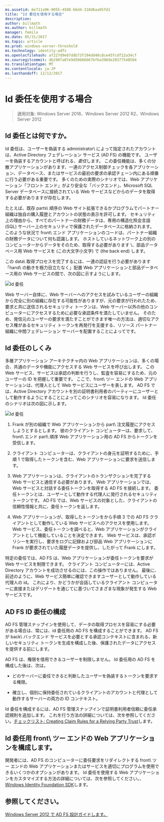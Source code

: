 ```yaml
---
ms.assetid: 6e711a96-9055-4508-b6d4-318d6aa95fd1
title: "Id 委任を使用する場合"
description: 
author: billmath
ms.author: billmath
manager: femila
ms.date: 05/31/2017
ms.topic: article
ms.prod: windows-server-threshold
ms.technology: identity-adfs
ms.openlocfilehash: af227d9e87ddb73f194dd46c8ce45fcdf12a34cf
ms.sourcegitcommit: db290fa07e9d50686667bfba3969e20377548504
ms.translationtype: MT
ms.contentlocale: ja-JP
ms.lasthandoff: 12/12/2017
---
```

# <a name="when-to-use-identity-delegation"></a>Id 委任を使用する場合

>適用対象: Windows Server 2016、Windows Server 2012 R2、Windows Server 2012
  
## <a name="what-is-identity-delegation"></a>Id 委任とは何ですか。  
Id 委任は、ユーザーを偽装する administrator\ によって指定されたアカウントは、Active Directory フェデレーション サービス \(AD FS\) の機能です。 ユーザーを偽装するアカウントと呼ばれる、*委任*します。 この委任機能は、多くの分散アプリケーションがあります、一連のアクセス制御チェックを各アプリケーション、データベース、またはサービスの最初の要求の承認チェーン内にある順番に行う必要がある重要です。 多くのための実際のシナリオでは、Web アプリケーション「フロント エンド」がより安全な「バックエンド」、Microsoft SQL Server データベースに接続されている Web サービスなどからのデータを取得する必要がありますが存在します。  
  
たとえば、既存 parts\ 順序の Web サイト拡張できるかプログラムでパートナー組織は独自の購入履歴とアカウントの状態の表示を許可します。 セキュリティ上の理由から、すべてのパートナーの財務データは、専用の構造化照会言語 \(SQL\) サーバー上のセキュリティで保護されたデータベースに格納されます。 このような状況で front\ エンド アプリケーションのコードは、パートナー組織の財務データについて何も認識します。 ホストしているネットワーク上の別のコンピューターからデータをそのため、取得する必要があります \、部品データベース用 Web サービスを (この大文字小文字) で \(the back end\) します。  
  
この data\ 取得プロセスを完了するには、一連の認証を行う必要があります「hand\ の動きを極力目立たなく」配置 Web アプリケーションと部品データベース用の Web サービスの間で、次の図に示すようにします。  
  
![Id 委任](media/adfs2_identitydelegationconcept.gif)  
  
Web サーバー自体に、Web サーバーへのアクセスを試みているユーザーの組織から完全に別の組織に存在する可能性がありますが、元の要求が行われたため、要求と共に送信されるセキュリティ トークンは、Web サーバー以外の他のコンピューターにアクセスするために必要な承認条件を満たしていません。 そのため、発信元のユーザーの要求を満たすことができます唯一の方法は、適切なアクセス権があるセキュリティ トークンを再発行を支援する、リソース パートナー組織に中間フェデレーション サーバーを配置することによってです。  
  
## <a name="how-does-identity-delegation-work"></a>Id 委任のしくみ  
多層アプリケーション アーキテクチャ内の Web アプリケーションは、多くの場合、共通のデータや機能にアクセスする Web サービスを呼び出します。 この Web サービス、サービスは承認の判断を行うし、監査を容易にするため、元のユーザーの ID を把握して重要です。 ここで、front\ ツー エンドの Web アプリケーションは、代理人として Web サービスにユーザーを表します。 AD FS では、Active Directory アカウントを別の証明書利用者のパーティーにユーザーとして動作するようにすることによってこのシナリオを容易になります。 Id 委任のシナリオは次の図に示します。  
  
![Id 委任](media/adfs2_identitydelegationsteps.gif)  
  
1.  Frank が別の組織で Web アプリケーションから part\ 注文履歴にアクセスしようとするとします。 彼のクライアント コンピューターは、要求して、front\ エンド part\ 順序 Web アプリケーション用の AD FS からトークンを受信します。  
  
2.  クライアント コンピューターは、クライアントの身元を証明するために、手順 1 で取得したトークンを含む、Web アプリケーションに要求を送信します。  
  
3.  Web アプリケーションは、クライアントのトランザクションを完了する Web サービスと通信する必要があります。 Web アプリケーションでは、Web サービスと対話する委任トークンを取得する AD FS を接続します。 委任トークンとは、ユーザーとして動作する代理人に発行されるセキュリティ トークンです。 AD FS では、Web サービスの対象とした、クライアントの信頼性情報と共に、委任トークンを返します。  
  
4.  Web アプリケーションが、取得したトークンをから手順 3 での AD FS クライアントとして動作している Web サービスへのアクセスを使用します。 Web サービス、委任トークンを調べると、Web アプリケーションがクライアントとして機能していることを決定できます。 Web サービスは、承認ポリシーを実行し、要求をログに記録および部品 Web アプリケーションに Frank が要求されていた履歴データを提供し、したがって Frank にします。  
  
特定の委任では、AD FS は、Web アプリケーションが委任トークンを要求が Web サービスを制限できます。 クライアント コンピューターには、Active Directory アカウントを成功させるのには、この操作ではありません。 最後に、前述のように、Web サービス簡単に確認できますユーザーとして動作している代理人の id。 これにより、かどうかが会話しているクライアント コンピューターに直接またはデリゲートを通じてに基づいてさまざまな現象が発生する Web サービスです。  
  
## <a name="configuring-ad-fs-for-identity-delegation"></a>AD FS ID 委任の構成  
AD FS 管理スナップインを使用して、データの取得プロセスを容易にする必要がある場合は、常には、id 委任用の AD FS を構成することができます。 AD FS が back\ バックエンド サービスを必要とする承認コンテキストに含まれる、新しいセキュリティ トークンを生成を構成した後、保護されたデータにアクセスを提供する前にします。  
  
AD FS は、権限を借用できるユーザーを制限しません。 Id 委任用の AD FS を構成した後は、次は。  
  
-   どのサーバーに委任できると判断したユーザーを偽装するトークンを要求する権限。  
  
-   確立し、個別に保持委任されているクライアントのアカウントと代理として動作するサーバーの両方の ID コンテキスト。  
  
Id 委任を構成するには、AD FS 管理スナップインで証明書利用者信頼に委任承認規則を追加します。 これを行う方法の詳細については、次を参照してください。[チェックリスト: Creating Claim Rules for a Relying Party Trust](../../ad-fs/deployment/Checklist--Creating-Claim-Rules-for-a-Relying-Party-Trust.md)します。  
  
## <a name="configuring-the-front-end-web-application-for-identity-delegation"></a>Id 委任用 front\ ツー エンドの Web アプリケーションを構成します。  
開発者には、AD FS のコンピューターに委任要求をリダイレクトする front\ ツー エンドの Web アプリケーションまたはサービスを適切にプログラムを使用できるいくつかのオプションがあります。 Id 委任を使用する Web アプリケーションをカスタマイズする方法の詳細については、次を参照してください。、[Windows Identity Foundation SDK](https://go.microsoft.com/fwlink/?LinkId=122266)します。  
  
## <a name="see-also"></a>参照してください。
[Windows Server 2012 で AD FS 設計ガイドします。](AD-FS-Design-Guide-in-Windows-Server-2012.md)
